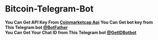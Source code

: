 # Bitcoin-Telegram-Bot
**You Can Get API Key From [Coinmarketcap Api](https://coinmarketcap.com/api)**
**You Can Get bot key from This Telegram bot [@BotFather](https://web.telegram.org/z/#93372553)**
<br>
**You Can Get Your Chat ID from This Telegram bot [@GetIDBotbot](https://web.telegram.org/z/#1115273825)**

